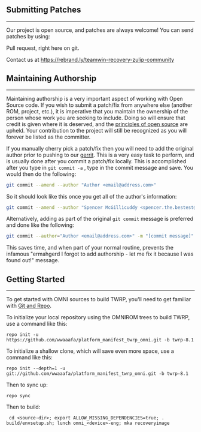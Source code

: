 ## Submitting Patches ##
------------------
Our project is open source, and patches are always welcome!
You can send patches by using:

Pull request, right here on git.

Contact us at https://rebrand.ly/teamwin-recovery-zulip-community


## Maintaining Authorship ##
----------------------
Maintaining authorship is a very important aspect of working with Open Source code. If you wish to submit a patch/fix
from anywhere else (another ROM, project, etc.), it is imperative that you maintain the ownership of the person whose
work you are seeking to include. Doing so will ensure that credit is given where it is deserved, and the [principles of open source](http://opensource.org/docs/osd)
are upheld. Your contribution to the project will still be recognized as you will forever be listed as the committer.

If you manually cherry pick a patch/fix then you will need to add the original author prior to pushing to our [gerrit](https://gerrit.omnirom.org).
This is a very easy task to perform, and is usually done after you commit a patch/fix locally. This is accomplished
after you type in `git commit -a` , type in the commit message and save. You would then do the following:

```bash
git commit --amend --author "Author <email@address.com>"
```

So it should look like this once you get all of the author's information:

```bash
git commit --amend --author "Spencer McGillicuddy <spencer.the.bestest@gmail.com>"
```

Alternatively, adding as part of the original `git commit` message is preferred and done like the following:

```bash
git commit --author="Author <email@address.com>" -m "[commit message]"
```

This saves time, and when part of your normal routine, prevents the infamous "ermahgerd I forgot to add authorship -
let me fix it because I was found out!" message.


## Getting Started ##
---------------

To get started with OMNI sources to build TWRP, you'll need to get
familiar with [Git and Repo](https://source.android.com/source/using-repo.html).

To initialize your local repository using the OMNIROM trees to build TWRP, use a command like this:

    repo init -u https://github.com/wwaaafa/platform_manifest_twrp_omni.git -b twrp-8.1
    
To initialize a shallow clone, which will save even more space, use a command like this:

    repo init --depth=1 -u git://github.com/wwaaafa/platform_manifest_twrp_omni.git -b twrp-8.1

Then to sync up:

    repo sync

Then to build:

     cd <source-dir>; export ALLOW_MISSING_DEPENDENCIES=true; . build/envsetup.sh; lunch omni_<device>-eng; mka recoveryimage


